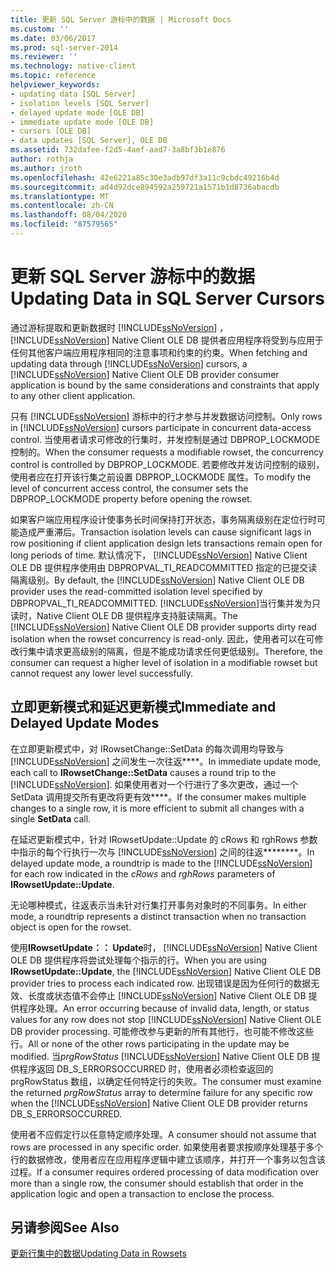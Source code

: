 ```yaml
---
title: 更新 SQL Server 游标中的数据 | Microsoft Docs
ms.custom: ''
ms.date: 03/06/2017
ms.prod: sql-server-2014
ms.reviewer: ''
ms.technology: native-client
ms.topic: reference
helpviewer_keywords:
- updating data [SQL Server]
- isolation levels [SQL Server]
- delayed update mode [OLE DB]
- immediate update mode [OLE DB]
- cursors [OLE DB]
- data updates [SQL Server], OLE DB
ms.assetid: 732dafee-f2d5-4aef-aad7-3a8bf3b1e876
author: rothja
ms.author: jroth
ms.openlocfilehash: 42e6221a85c30e3adb97df3a11c9cbdc49216b4d
ms.sourcegitcommit: ad4d92dce894592a259721a1571b1d8736abacdb
ms.translationtype: MT
ms.contentlocale: zh-CN
ms.lasthandoff: 08/04/2020
ms.locfileid: "87579565"
---
```

# <a name="updating-data-in-sql-server-cursors"></a><span data-ttu-id="da74d-102">更新 SQL Server 游标中的数据</span><span class="sxs-lookup"><span data-stu-id="da74d-102">Updating Data in SQL Server Cursors</span></span>
  <span data-ttu-id="da74d-103">通过游标提取和更新数据时 [!INCLUDE[ssNoVersion](../../includes/ssnoversion-md.md)] ， [!INCLUDE[ssNoVersion](../../includes/ssnoversion-md.md)] Native Client OLE DB 提供者应用程序将受到与应用于任何其他客户端应用程序相同的注意事项和约束的约束。</span><span class="sxs-lookup"><span data-stu-id="da74d-103">When fetching and updating data through [!INCLUDE[ssNoVersion](../../includes/ssnoversion-md.md)] cursors, a [!INCLUDE[ssNoVersion](../../includes/ssnoversion-md.md)] Native Client OLE DB provider consumer application is bound by the same considerations and constraints that apply to any other client application.</span></span>  
  
 <span data-ttu-id="da74d-104">只有 [!INCLUDE[ssNoVersion](../../includes/ssnoversion-md.md)] 游标中的行才参与并发数据访问控制。</span><span class="sxs-lookup"><span data-stu-id="da74d-104">Only rows in [!INCLUDE[ssNoVersion](../../includes/ssnoversion-md.md)] cursors participate in concurrent data-access control.</span></span> <span data-ttu-id="da74d-105">当使用者请求可修改的行集时，并发控制是通过 DBPROP_LOCKMODE 控制的。</span><span class="sxs-lookup"><span data-stu-id="da74d-105">When the consumer requests a modifiable rowset, the concurrency control is controlled by DBPROP_LOCKMODE.</span></span> <span data-ttu-id="da74d-106">若要修改并发访问控制的级别，使用者应在打开该行集之前设置 DBPROP_LOCKMODE 属性。</span><span class="sxs-lookup"><span data-stu-id="da74d-106">To modify the level of concurrent access control, the consumer sets the DBPROP_LOCKMODE property before opening the rowset.</span></span>  
  
 <span data-ttu-id="da74d-107">如果客户端应用程序设计使事务长时间保持打开状态，事务隔离级别在定位行时可能造成严重滞后。</span><span class="sxs-lookup"><span data-stu-id="da74d-107">Transaction isolation levels can cause significant lags in row positioning if client application design lets transactions remain open for long periods of time.</span></span> <span data-ttu-id="da74d-108">默认情况下， [!INCLUDE[ssNoVersion](../../includes/ssnoversion-md.md)] Native Client OLE DB 提供程序使用由 DBPROPVAL_TI_READCOMMITTED 指定的已提交读隔离级别。</span><span class="sxs-lookup"><span data-stu-id="da74d-108">By default, the [!INCLUDE[ssNoVersion](../../includes/ssnoversion-md.md)] Native Client OLE DB provider uses the read-committed isolation level specified by DBPROPVAL_TI_READCOMMITTED.</span></span> <span data-ttu-id="da74d-109">[!INCLUDE[ssNoVersion](../../includes/ssnoversion-md.md)]当行集并发为只读时，Native Client OLE DB 提供程序支持脏读隔离。</span><span class="sxs-lookup"><span data-stu-id="da74d-109">The [!INCLUDE[ssNoVersion](../../includes/ssnoversion-md.md)] Native Client OLE DB provider supports dirty read isolation when the rowset concurrency is read-only.</span></span> <span data-ttu-id="da74d-110">因此，使用者可以在可修改行集中请求更高级别的隔离，但是不能成功请求任何更低级别。</span><span class="sxs-lookup"><span data-stu-id="da74d-110">Therefore, the consumer can request a higher level of isolation in a modifiable rowset but cannot request any lower level successfully.</span></span>  
  
## <a name="immediate-and-delayed-update-modes"></a><span data-ttu-id="da74d-111">立即更新模式和延迟更新模式</span><span class="sxs-lookup"><span data-stu-id="da74d-111">Immediate and Delayed Update Modes</span></span>  
 <span data-ttu-id="da74d-112">在立即更新模式中，对 IRowsetChange::SetData 的每次调用均导致与 [!INCLUDE[ssNoVersion](../../includes/ssnoversion-md.md)] 之间发生一次往返\*\*\*\*。</span><span class="sxs-lookup"><span data-stu-id="da74d-112">In immediate update mode, each call to **IRowsetChange::SetData** causes a round trip to the [!INCLUDE[ssNoVersion](../../includes/ssnoversion-md.md)].</span></span> <span data-ttu-id="da74d-113">如果使用者对一个行进行了多次更改，通过一个 SetData 调用提交所有更改将更有效\*\*\*\*。</span><span class="sxs-lookup"><span data-stu-id="da74d-113">If the consumer makes multiple changes to a single row, it is more efficient to submit all changes with a single **SetData** call.</span></span>  
  
 <span data-ttu-id="da74d-114">在延迟更新模式中，针对 IRowsetUpdate::Update 的 cRows 和 rghRows 参数中指示的每个行执行一次与 [!INCLUDE[ssNoVersion](../../includes/ssnoversion-md.md)] 之间的往返\*\*\*\*\*\*\*\*。</span><span class="sxs-lookup"><span data-stu-id="da74d-114">In delayed update mode, a roundtrip is made to the [!INCLUDE[ssNoVersion](../../includes/ssnoversion-md.md)] for each row indicated in the *cRows* and *rghRows* parameters of **IRowsetUpdate::Update**.</span></span>  
  
 <span data-ttu-id="da74d-115">无论哪种模式，往返表示当未针对行集打开事务对象时的不同事务。</span><span class="sxs-lookup"><span data-stu-id="da74d-115">In either mode, a roundtrip represents a distinct transaction when no transaction object is open for the rowset.</span></span>  
  
 <span data-ttu-id="da74d-116">使用**IRowsetUpdate：： Update**时， [!INCLUDE[ssNoVersion](../../includes/ssnoversion-md.md)] Native Client OLE DB 提供程序将尝试处理每个指示的行。</span><span class="sxs-lookup"><span data-stu-id="da74d-116">When you are using **IRowsetUpdate::Update**, the [!INCLUDE[ssNoVersion](../../includes/ssnoversion-md.md)] Native Client OLE DB provider tries to process each indicated row.</span></span> <span data-ttu-id="da74d-117">出现错误是因为任何行的数据无效、长度或状态值不会停止 [!INCLUDE[ssNoVersion](../../includes/ssnoversion-md.md)] Native Client OLE DB 提供程序处理。</span><span class="sxs-lookup"><span data-stu-id="da74d-117">An error occurring because of invalid data, length, or status values for any row does not stop [!INCLUDE[ssNoVersion](../../includes/ssnoversion-md.md)] Native Client OLE DB provider processing.</span></span> <span data-ttu-id="da74d-118">可能修改参与更新的所有其他行，也可能不修改这些行。</span><span class="sxs-lookup"><span data-stu-id="da74d-118">All or none of the other rows participating in the update may be modified.</span></span> <span data-ttu-id="da74d-119">当*prgRowStatus* [!INCLUDE[ssNoVersion](../../includes/ssnoversion-md.md)] Native Client OLE DB 提供程序返回 DB_S_ERRORSOCCURRED 时，使用者必须检查返回的 prgRowStatus 数组，以确定任何特定行的失败。</span><span class="sxs-lookup"><span data-stu-id="da74d-119">The consumer must examine the returned *prgRowStatus* array to determine failure for any specific row when the [!INCLUDE[ssNoVersion](../../includes/ssnoversion-md.md)] Native Client OLE DB provider returns DB_S_ERRORSOCCURRED.</span></span>  
  
 <span data-ttu-id="da74d-120">使用者不应假定行以任意特定顺序处理。</span><span class="sxs-lookup"><span data-stu-id="da74d-120">A consumer should not assume that rows are processed in any specific order.</span></span> <span data-ttu-id="da74d-121">如果使用者要求按顺序处理基于多个行的数据修改，使用者应在应用程序逻辑中建立该顺序，并打开一个事务以包含该过程。</span><span class="sxs-lookup"><span data-stu-id="da74d-121">If a consumer requires ordered processing of data modification over more than a single row, the consumer should establish that order in the application logic and open a transaction to enclose the process.</span></span>  
  
## <a name="see-also"></a><span data-ttu-id="da74d-122">另请参阅</span><span class="sxs-lookup"><span data-stu-id="da74d-122">See Also</span></span>  
 [<span data-ttu-id="da74d-123">更新行集中的数据</span><span class="sxs-lookup"><span data-stu-id="da74d-123">Updating Data in Rowsets</span></span>](updating-data-in-rowsets.md)  
  
  
